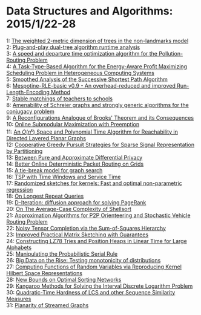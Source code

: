 # Data Structures and Algorithms: 2015/1/22-28  
1: [The weighted 2-metric dimension of trees in the non-landmarks model](https://doi.org/10.48550/arXiv.1501.05197)  
2: [Plug-and-play dual-tree algorithm runtime analysis](https://doi.org/10.48550/arXiv.1501.05222)  
3: [A speed and departure time optimization algorithm for the  Pollution-Routing Problem](https://doi.org/10.48550/arXiv.1501.05354)  
4: [A Task-Type-Based Algorithm for the Energy-Aware Profit Maximizing  Scheduling Problem in Heterogeneous Computing Systems](https://doi.org/10.48550/arXiv.1501.05414)  
5: [Smoothed Analysis of the Successive Shortest Path Algorithm](https://doi.org/10.48550/arXiv.1501.05493)  
6: [Mespotine-RLE-basic v0.9 - An overhead-reduced and improved  Run-Length-Encoding Method](https://doi.org/10.48550/arXiv.1501.05542)  
7: [Stable matchings of teachers to schools](https://doi.org/10.48550/arXiv.1501.05547)  
8: [Amenability of Schreier graphs and strongly generic algorithms for the  conjugacy problem](https://doi.org/10.48550/arXiv.1501.05579)  
9: [A Reconfigurations Analogue of Brooks' Theorem and its Consequences](https://doi.org/10.48550/arXiv.1501.05800)  
10: [Online Submodular Maximization with Preemption](https://doi.org/10.48550/arXiv.1501.05801)  
11: [An $O(n^{\epsilon})$ Space and Polynomial Time Algorithm for  Reachability in Directed Layered Planar Graphs](https://doi.org/10.48550/arXiv.1501.05828)  
12: [Cooperative Greedy Pursuit Strategies for Sparse Signal Representation  by Partitioning](https://doi.org/10.48550/arXiv.1501.05971)  
13: [Between Pure and Approximate Differential Privacy](https://doi.org/10.48550/arXiv.1501.06095)  
14: [Better Online Deterministic Packet Routing on Grids](https://doi.org/10.48550/arXiv.1501.06140)  
15: [A tie-break model for graph search](https://doi.org/10.48550/arXiv.1501.06148)  
16: [TSP with Time Windows and Service Time](https://doi.org/10.48550/arXiv.1501.06158)  
17: [Randomized sketches for kernels: Fast and optimal non-parametric  regression](https://doi.org/10.48550/arXiv.1501.06195)  
18: [On Longest Repeat Queries](https://doi.org/10.48550/arXiv.1501.06259)  
19: [D-Iteration: diffusion approach for solving PageRank](https://doi.org/10.48550/arXiv.1501.06350)  
20: [On The Average-Case Complexity of Shellsort](https://doi.org/10.48550/arXiv.1501.06461)  
21: [Approximation Algorithms for P2P Orienteering and Stochastic Vehicle  Routing Problem](https://doi.org/10.48550/arXiv.1501.06515)  
22: [Noisy Tensor Completion via the Sum-of-Squares Hierarchy](https://doi.org/10.48550/arXiv.1501.06521)  
23: [Improved Practical Matrix Sketching with Guarantees](https://doi.org/10.48550/arXiv.1501.06561)  
24: [Constructing LZ78 Tries and Position Heaps in Linear Time for Large  Alphabets](https://doi.org/10.48550/arXiv.1501.06619)  
25: [Manipulating the Probabilistic Serial Rule](https://doi.org/10.48550/arXiv.1501.06626)  
26: [Big Data on the Rise: Testing monotonicity of distributions](https://doi.org/10.48550/arXiv.1501.06783)  
27: [Computing Functions of Random Variables via Reproducing Kernel Hilbert  Space Representations](https://doi.org/10.48550/arXiv.1501.06794)  
28: [New Bounds on Optimal Sorting Networks](https://doi.org/10.48550/arXiv.1501.06946)  
29: [Kangaroo Methods for Solving the Interval Discrete Logarithm Problem](https://doi.org/10.48550/arXiv.1501.07019)  
30: [Quadratic-Time Hardness of LCS and other Sequence Similarity Measures](https://doi.org/10.48550/arXiv.1501.07053)  
31: [Planarity of Streamed Graphs](https://doi.org/10.48550/arXiv.1501.07106)  